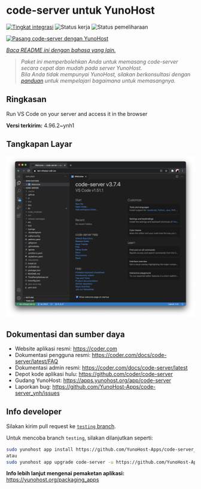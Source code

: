 <!--
N.B.: README ini dibuat secara otomatis oleh <https://github.com/YunoHost/apps/tree/master/tools/readme_generator>
Ini TIDAK boleh diedit dengan tangan.
-->

# code-server untuk YunoHost

[![Tingkat integrasi](https://apps.yunohost.org/badge/integration/code-server)](https://ci-apps.yunohost.org/ci/apps/code-server/)
![Status kerja](https://apps.yunohost.org/badge/state/code-server)
![Status pemeliharaan](https://apps.yunohost.org/badge/maintained/code-server)

[![Pasang code-server dengan YunoHost](https://install-app.yunohost.org/install-with-yunohost.svg)](https://install-app.yunohost.org/?app=code-server)

*[Baca README ini dengan bahasa yang lain.](./ALL_README.md)*

> *Paket ini memperbolehkan Anda untuk memasang code-server secara cepat dan mudah pada server YunoHost.*  
> *Bila Anda tidak mempunyai YunoHost, silakan berkonsultasi dengan [panduan](https://yunohost.org/install) untuk mempelajari bagaimana untuk memasangnya.*

## Ringkasan

Run VS Code on your server and access it in the browser


**Versi terkirim:** 4.96.2~ynh1

## Tangkapan Layar

![Tangkapan Layar pada code-server](./doc/screenshots/screenshot.png)

## Dokumentasi dan sumber daya

- Website aplikasi resmi: <https://coder.com>
- Dokumentasi pengguna resmi: <https://coder.com/docs/code-server/latest/FAQ>
- Dokumentasi admin resmi: <https://coder.com/docs/code-server/latest>
- Depot kode aplikasi hulu: <https://github.com/coder/code-server>
- Gudang YunoHost: <https://apps.yunohost.org/app/code-server>
- Laporkan bug: <https://github.com/YunoHost-Apps/code-server_ynh/issues>

## Info developer

Silakan kirim pull request ke [`testing` branch](https://github.com/YunoHost-Apps/code-server_ynh/tree/testing).

Untuk mencoba branch `testing`, silakan dilanjutkan seperti:

```bash
sudo yunohost app install https://github.com/YunoHost-Apps/code-server_ynh/tree/testing --debug
atau
sudo yunohost app upgrade code-server -u https://github.com/YunoHost-Apps/code-server_ynh/tree/testing --debug
```

**Info lebih lanjut mengenai pemaketan aplikasi:** <https://yunohost.org/packaging_apps>
